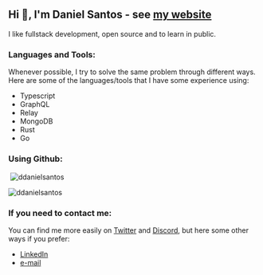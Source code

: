 ## Hi 👋, I'm Daniel Santos - see [my website](https://ddaniel.me)

I like fullstack development, open source and to learn in public. 

### Languages and Tools:

Whenever possible, I try to solve the same problem through different ways. Here are some of the languages/tools that I have some experience using:
- Typescript
- GraphQL
- Relay
- MongoDB
- Rust
- Go

<h3 align="left">Using Github:</h3>

<p>&nbsp;<img align="center" src="https://github-readme-stats.vercel.app/api?username=ddanielsantos&show_icons=true&locale=en" alt="ddanielsantos" /></p>

<p><img align="center" src="https://github-readme-streak-stats.herokuapp.com/?user=ddanielsantos&" alt="ddanielsantos" /></p>

### If you need to contact me:

You can find me more easily on [Twitter](https://twitter.com/renat0sp) and [Discord](https://discord.com/users/205830412923174912), but here some other ways if you prefer:

- [LinkedIn](https://www.linkedin.com/in/daniel-santos-324855212/)
- [e-mail](mailto:contatodanieljob@gmail.com)
